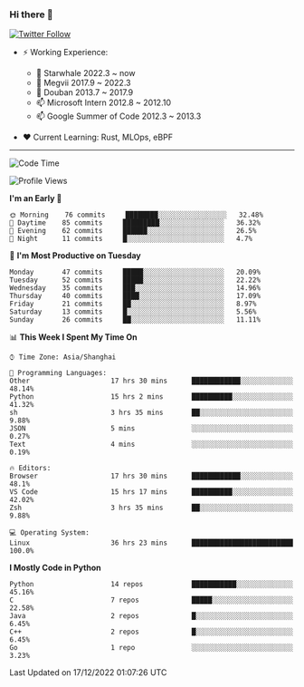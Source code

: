 ### Hi there 👋

[![Twitter Follow](https://img.shields.io/twitter/follow/tianweidut?style=social)](https://twitter.com/tianweidut)

- ⚡ Working Experience:
  - 🔭 Starwhale 2022.3 ~ now
  - 🌱 Megvii 2017.9 ~ 2022.3
  - 🌱 Douban 2013.7 ~ 2017.9
  - 📫 Microsoft Intern 2012.8 ~ 2012.10
  - 📫 Google Summer of Code 2012.3 ~ 2013.3

- ❤️ Current Learning: Rust, MLOps, eBPF

---
<!--START_SECTION:waka-->
![Code Time](http://img.shields.io/badge/Code%20Time-3%2C541%20hrs%2023%20mins-blue)

![Profile Views](http://img.shields.io/badge/Profile%20Views-0-blue)

**I'm an Early 🐤** 

```text
🌞 Morning    76 commits     ████████░░░░░░░░░░░░░░░░░   32.48% 
🌆 Daytime    85 commits     █████████░░░░░░░░░░░░░░░░   36.32% 
🌃 Evening    62 commits     ██████░░░░░░░░░░░░░░░░░░░   26.5% 
🌙 Night      11 commits     █░░░░░░░░░░░░░░░░░░░░░░░░   4.7%

```
📅 **I'm Most Productive on Tuesday** 

```text
Monday       47 commits     █████░░░░░░░░░░░░░░░░░░░░   20.09% 
Tuesday      52 commits     █████░░░░░░░░░░░░░░░░░░░░   22.22% 
Wednesday    35 commits     ███░░░░░░░░░░░░░░░░░░░░░░   14.96% 
Thursday     40 commits     ████░░░░░░░░░░░░░░░░░░░░░   17.09% 
Friday       21 commits     ██░░░░░░░░░░░░░░░░░░░░░░░   8.97% 
Saturday     13 commits     █░░░░░░░░░░░░░░░░░░░░░░░░   5.56% 
Sunday       26 commits     ██░░░░░░░░░░░░░░░░░░░░░░░   11.11%

```


📊 **This Week I Spent My Time On** 

```text
⌚︎ Time Zone: Asia/Shanghai

💬 Programming Languages: 
Other                    17 hrs 30 mins      ████████████░░░░░░░░░░░░░   48.14% 
Python                   15 hrs 2 mins       ██████████░░░░░░░░░░░░░░░   41.32% 
sh                       3 hrs 35 mins       ██░░░░░░░░░░░░░░░░░░░░░░░   9.88% 
JSON                     5 mins              ░░░░░░░░░░░░░░░░░░░░░░░░░   0.27% 
Text                     4 mins              ░░░░░░░░░░░░░░░░░░░░░░░░░   0.19%

🔥 Editors: 
Browser                  17 hrs 30 mins      ████████████░░░░░░░░░░░░░   48.1% 
VS Code                  15 hrs 17 mins      ██████████░░░░░░░░░░░░░░░   42.02% 
Zsh                      3 hrs 35 mins       ██░░░░░░░░░░░░░░░░░░░░░░░   9.88%

💻 Operating System: 
Linux                    36 hrs 23 mins      █████████████████████████   100.0%

```

**I Mostly Code in Python** 

```text
Python                   14 repos            ███████████░░░░░░░░░░░░░░   45.16% 
C                        7 repos             █████░░░░░░░░░░░░░░░░░░░░   22.58% 
Java                     2 repos             █░░░░░░░░░░░░░░░░░░░░░░░░   6.45% 
C++                      2 repos             █░░░░░░░░░░░░░░░░░░░░░░░░   6.45% 
Go                       1 repo              ░░░░░░░░░░░░░░░░░░░░░░░░░   3.23%

```



 Last Updated on 17/12/2022 01:07:26 UTC
<!--END_SECTION:waka-->